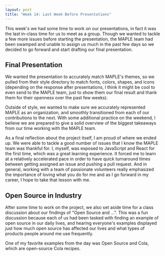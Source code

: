 ```yaml
---
layout: post
title: "Week 14: Last Week Before Presentations"
---
```


This week's we had some time to work on our presentations, in fact it was the last in-class time for us to meet as a group. Though we wanted to tackle a few more issues before starting the presentation, the MAPLE team had been swamped and unable to assign us much in the past few days so we decided to go forward and start drafting our final presentation. 

<!--more-->

## Final Presentation

We wanted the presentation to accurately match MAPLE's themes, so we pulled from their style directory to match fonts, colors, shapes, and icons (depending on the response after presentations, I think it might be cool to even send to the MAPLE team, just to show them our final result and thank them for their openness over the past few weeks).

Outside of style, we wanted to make sure we accurately represented MAPLE as an organization, and smoothly transitioned from each of our contributions to the next. With some additional practice on the weekend, I believe we are prepared to give a solid overview of the biggest takeaways from our time working with the MAPLE team. 

As a final reflection about the project itself, I am proud of where we ended up. We were able to tackle a good number of issues that I know the MAPLE team was thankful for. I, myself, was exposed to JavaScript and React for the first time, which was a great learning experience. It forced me to learn at a relatively accelerated pace in order to have quick turnaround times between getting assigned an issue and pushing a pull request. And in general, working with a team of passionate volunteers really emphasized the importance of loving what you do for me and as I go forward in my career, I hope to take that lesson with me. 

## Open Source in Industry

After some time to work on the project, we also set aside time for a class discussion about our findings of "Open Source and ...". This was a fun discussion because each of us had been tasked with finding an example of open source in our daily lives, and hearing everyone's examples displayed just how much open source has affected our lives and what types of products people around me use frequently. 

One of my favorite examples from the day was Open Source and Cola, which are open-source Cola recipes. 